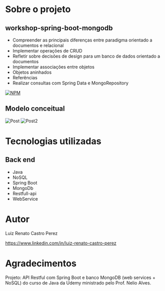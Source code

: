 
# Sobre o projeto
## workshop-spring-boot-mongodb
- Compreender as principais diferenças entre paradigma orientado a documentos e relacional
- Implementar operações de CRUD
- Refletir sobre decisões de design para um banco de dados orientado a documentos
- Implementar associações entre objetos
- Objetos aninhados
- Referências
- Realizar consultas com Spring Data e MongoRepository

[![NPM](https://img.shields.io/npm/l/react)](https://github.com/LuizRenatoC/workshop-spring-boot-mongodb/blob/main/LICENCE)

## Modelo conceitual
![Post](https://user-images.githubusercontent.com/120049410/225129753-9abfde5f-4cb5-4287-b0f6-078a386f88cc.png)
![Post2](https://user-images.githubusercontent.com/120049410/225130058-e5512699-0a9d-4a0a-8982-419caf005c22.png)

# Tecnologias utilizadas
## Back end
- Java
- NoSQL
- Spring Boot
- MongoDb
- Restfull-api
- WebService

# Autor

Luiz Renato Castro Perez

https://www.linkedin.com/in/luiz-renato-castro-perez

# Agradecimentos
Projeto: API Restful com Spring Boot e banco MongoDB (web services + NoSQL) do curso de Java da Udemy ministrado pelo Prof. Nelio Alves.
